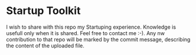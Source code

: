 # Startup Toolkit
    
I wish to share with this repo my Startuping experience. Knowledge is usefull only when it is shared. Feel free to contact me :-). Any nw contribution to that repo will be marked by the commit message, describing the content of the uploaded file.